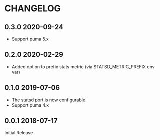 # CHANGELOG

## 0.3.0 2020-09-24

* Support puma 5.x

## 0.2.0 2020-02-29

* Added option to prefix stats metric (via STATSD_METRIC_PREFIX env var)

## 0.1.0 2019-07-06

* The statsd port is now configurable
* Support puma 4.x

## 0.0.1 2018-07-17

Initial Release

